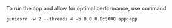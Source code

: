 To run the app and allow for optimal performance, use command

```
gunicorn -w 2 --threads 4 -b 0.0.0.0:5000 app:app
```
